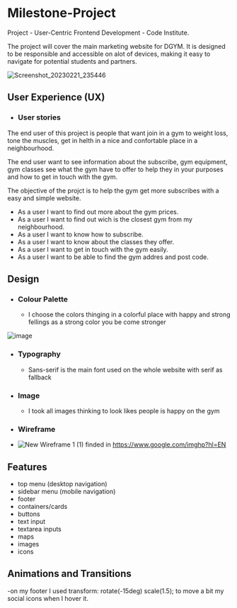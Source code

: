 # Milestone-Project

Project - User-Centric Frontend Development - Code Institute.

The project will cover the main marketing website for DGYM. It is designed to be responsible and accessible on alot of devices, making it easy to navigate for potential students and partners.

![Screenshot_20230221_235446](https://user-images.githubusercontent.com/96267170/221402947-845b25b2-8248-4ee8-bac3-5eac25568f5b.png)


## User Experience (UX)

-  ### User stories

The end user of this project is people that want join in a gym to weight loss, tone the muscles, get in helth in a nice and confortable place in a neighbourhood.

The end user want to see information about the subscribe, gym equipment, gym classes see what the gym have to offer to help they in your purposes and how to get in touch with the gym.

The objective of the projct is to help the gym get more subscribes with a easy and simple website.
    
* As a user I want to find out more about the gym prices.
* As a user I want to find out wich is the closest gym from my neighbourhood.
* As a user I want to know how to subscribe.
* As a user I want to know about the classes they offer.
* As a user I want to get in touch with the gym easily.
* As a user I want to be able to find the gym addres and post code.

## Design

- ### Colour Palette
    
    - I choose the colors thinging in a colorful place with happy and strong fellings as a strong color you be come stronger

![image](https://user-images.githubusercontent.com/96267170/221581698-b14c206d-5897-4d2e-8f11-578117d6cd0f.png)

- ### Typography

    - Sans-serif is the main font used on the whole website with serif as fallback
    
- ### Image 
 
    - I took all images thinking to look likes people is happy on the gym 
   
- ### Wireframe  

-   ![New Wireframe 1 (1)](https://user-images.githubusercontent.com/96267170/221585524-34a0159c-949b-4d2e-a491-75d42233c5b2.png)
finded in https://www.google.com/imghp?hl=EN
    
## Features

* top menu (desktop navigation)
* sidebar menu (mobile navigation)
* footer
* containers/cards
* buttons
* text input
* textarea inputs
* maps
* images
* icons

## Animations and Transitions

   -on my footer I used transform: rotate(-15deg) scale(1.5); to move a bit my social icons when I hover it.
